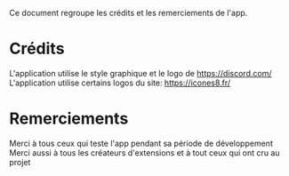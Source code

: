 Ce document regroupe les crédits et les remerciements de l'app.

# Crédits

L'application utilise le style graphique et le logo de https://discord.com/ 
L'application utilise certains logos du site: https://icones8.fr/

# Remerciements

Merci à tous ceux qui teste l'app pendant sa période de développement
Merci aussi à tous les créateurs d'extensions et à tout ceux qui ont cru au projet
